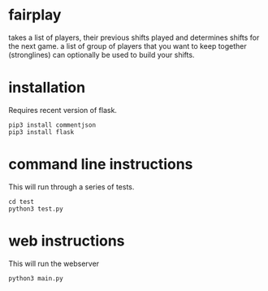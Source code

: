 # fairplay
takes a list of players, their previous shifts played and determines shifts for the next game.
a list of group of players that you want to keep together (stronglines) can optionally be used to build your shifts.

# installation
Requires recent version of flask.
```
pip3 install commentjson
pip3 install flask
```

# command line instructions
This will run through a series of tests.
```
cd test
python3 test.py
```

# web instructions
This will run the webserver
```
python3 main.py
```
